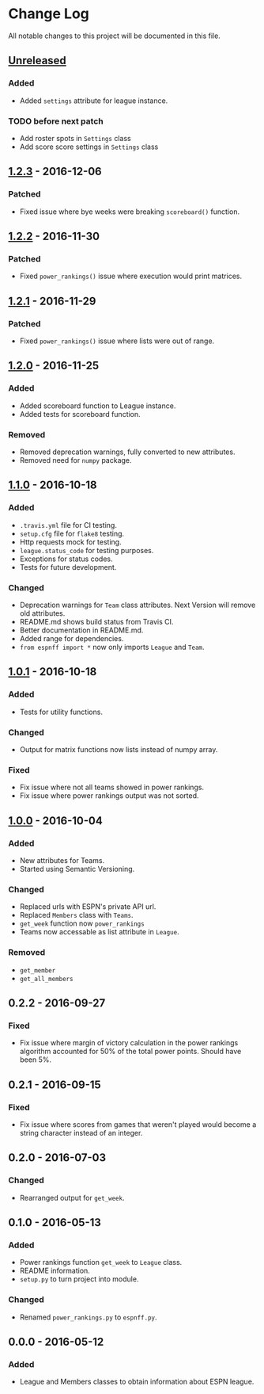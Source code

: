 # Change Log
All notable changes to this project will be documented in this file.

## [Unreleased]
### Added
- Added `settings` attribute for league instance.

### TODO before next patch
- Add roster spots in `Settings` class
- Add score score settings in `Settings` class

## [1.2.3] - 2016-12-06
### Patched
- Fixed issue where bye weeks were breaking `scoreboard()` function.

## [1.2.2] - 2016-11-30
### Patched
- Fixed `power_rankings()` issue where execution would print matrices.

## [1.2.1] - 2016-11-29
### Patched
- Fixed `power_rankings()` issue where lists were out of range.

## [1.2.0] - 2016-11-25
### Added
- Added scoreboard function to League instance.
- Added tests for scoreboard function.

### Removed
- Removed deprecation warnings, fully converted to new attributes.
- Removed need for `numpy` package.


## [1.1.0] - 2016-10-18
### Added
- `.travis.yml` file for CI testing.
- `setup.cfg` file for `flake8` testing.
- Http requests mock for testing.
- `league.status_code` for testing purposes.
- Exceptions for status codes.
- Tests for future development.

### Changed
- Deprecation warnings for `Team` class attributes. Next Version
will remove old attributes.
- README.md shows build status from Travis CI.
- Better documentation in README.md.
- Added range for dependencies.
- `from espnff import *` now only imports `League` and `Team`.


## [1.0.1] - 2016-10-18
### Added
- Tests for utility functions.

### Changed
- Output for matrix functions now lists instead of numpy array.

### Fixed
- Fix issue where not all teams showed in power rankings.
- Fix issue where power rankings output was not sorted.

## [1.0.0] - 2016-10-04
### Added
- New attributes for Teams.
- Started using Semantic Versioning.

### Changed
- Replaced urls with ESPN's private API url.
- Replaced `Members` class with `Teams`.
- `get_week` function now `power_rankings`
- Teams now accessable as list attribute in `League`.

### Removed
- `get_member`
- `get_all_members`

## 0.2.2 - 2016-09-27
### Fixed
- Fix issue where margin of victory calculation in the power rankings
algorithm accounted for 50% of the total power points. Should have been 5%.

## 0.2.1 - 2016-09-15
### Fixed
- Fix issue where scores from games that weren't played would become
a string character instead of an integer.

## 0.2.0 - 2016-07-03
### Changed
- Rearranged output for `get_week`.

## 0.1.0 - 2016-05-13
### Added
- Power rankings function `get_week` to `League` class.
- README information.
- `setup.py` to turn project into module.

### Changed
- Renamed `power_rankings.py` to `espnff.py`.

## 0.0.0 - 2016-05-12
### Added
- League and Members classes to obtain information about ESPN league.


[Unreleased]: https://github.com/rbarton65/espnff/compare/v1.2.3...HEAD
[1.2.3]: https://github.com/rbarton65/espnff/compare/v1.2.2...v1.2.3
[1.2.2]: https://github.com/rbarton65/espnff/compare/v1.2.1...v1.2.2
[1.2.1]: https://github.com/rbarton65/espnff/compare/v1.2.0...v1.2.1
[1.2.0]: https://github.com/rbarton65/espnff/compare/v1.1.0...v1.2.0
[1.1.0]: https://github.com/rbarton65/espnff/compare/v1.0.1...v1.1.0
[1.0.1]: https://github.com/rbarton65/espnff/compare/v1.0.0...v1.0.1
[1.0.0]: https://github.com/rbarton65/espnff/releases/tag/v1.0.0
